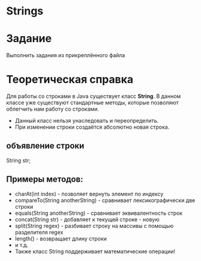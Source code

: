 # Strings

# Задание
Выполнить задания из прикреплённого файла

# Теоретическая справка
Для работы со строками в Java существует класс **String**. В данном классе уже существуют стандартные методы, которые позволяют облегчить нам работу со строками.

* Данный класс нельзя унаследовать и переопределить.
* При изменении строки создаётся абсолютно новая строка.

## объявление строки
String str;

## Примеры методов:
* charAt(int index) - позволяет вернуть элемент по индексу
* compareTo(String anotherString) - сравнивает лексикографически две строки
* equals(String anotherString) - сравнивает эквивалентность строк
* concat(String str) - добавляет к текущей строке - новую
* split(String regex) - разбивает строку на массивы с помощью разделителя regex
* length() - возвращает длину строки
* и т.д.
* Также класс String поддерживает математические операции!


